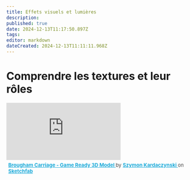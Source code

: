 ```yaml
---
title: Effets visuels et lumières
description: 
published: true
date: 2024-12-13T11:17:50.897Z
tags: 
editor: markdown
dateCreated: 2024-12-13T11:11:11.968Z
---
```


# Comprendre les textures et leur rôles


<div class="sketchfab-embed-wrapper"> <iframe title="Brougham Carriage - Game Ready 3D Model" frameborder="0" allowfullscreen mozallowfullscreen="true" webkitallowfullscreen="true" allow="autoplay; fullscreen; xr-spatial-tracking" xr-spatial-tracking execution-while-out-of-viewport execution-while-not-rendered web-share src="https://sketchfab.com/models/85d1ce24e2fc4c08b8f354bb4afd704c/embed?autostart=1&dnt=1"> </iframe> <p style="font-size: 13px; font-weight: normal; margin: 5px; color: #4A4A4A;"> <a href="https://sketchfab.com/3d-models/brougham-carriage-game-ready-3d-model-85d1ce24e2fc4c08b8f354bb4afd704c?utm_medium=embed&utm_campaign=share-popup&utm_content=85d1ce24e2fc4c08b8f354bb4afd704c" target="_blank" rel="nofollow" style="font-weight: bold; color: #1CAAD9;"> Brougham Carriage - Game Ready 3D Model </a> by <a href="https://sketchfab.com/kardaczynski?utm_medium=embed&utm_campaign=share-popup&utm_content=85d1ce24e2fc4c08b8f354bb4afd704c" target="_blank" rel="nofollow" style="font-weight: bold; color: #1CAAD9;"> Szymon Kardaczynski </a> on <a href="https://sketchfab.com?utm_medium=embed&utm_campaign=share-popup&utm_content=85d1ce24e2fc4c08b8f354bb4afd704c" target="_blank" rel="nofollow" style="font-weight: bold; color: #1CAAD9;">Sketchfab</a></p></div>